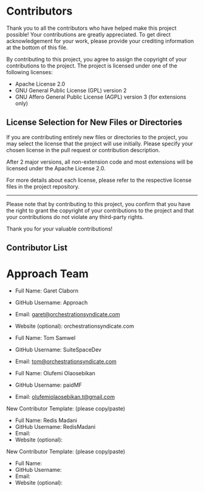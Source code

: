 # Contributors

Thank you to all the contributors who have helped make this project possible! Your contributions are greatly appreciated.
To get direct acknowledgement for your work, please provide your crediting information at the bottom of this file.

By contributing to this project, you agree to assign the copyright of your contributions to the project. The project is licensed under one of the following licenses:

- Apache License 2.0
- GNU General Public License (GPL) version 2
- GNU Affero General Public License (AGPL) version 3 (for extensions only)

## License Selection for New Files or Directories

If you are contributing entirely new files or directories to the project, you may select the license that the project will use initially. Please specify your chosen license in the pull request or contribution description.

After 2 major versions, all non-extension code and most extensions will be licensed under the Apache License 2.0.

For more details about each license, please refer to the respective license files in the project repository.

---

Please note that by contributing to this project, you confirm that you have the right to grant the copyright of your contributions to the project and that your contributions do not violate any third-party rights.

Thank you for your valuable contributions!




## Contributor List

# Approach Team
- Full Name: Garet Claborn
- GitHub Username: Approach
- Email: garet@orchestrationsyndicate.com
- Website (optional): orchestrationsyndicate.com


- Full Name: Tom Samwel
- GitHub Username: SuiteSpaceDev
- Email: tom@orchestrationsyndicate.com


- Full Name: Olufemi Olaosebikan
- GitHub Username: paidMF
- Email: olufemiolaosebikan.t@gmail.com
  


New Contributor Template: (please copy/paste)
- Full Name: Redis Madani
- GitHub Username: RedisMadani
- Email: 
- Website (optional):


New Contributor Template: (please copy/paste)
- Full Name: 
- GitHub Username: 
- Email: 
- Website (optional):


